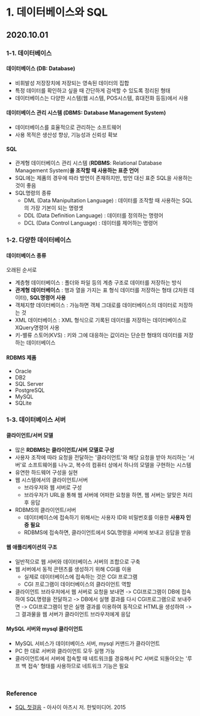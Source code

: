 # 1. 데이터베이스와 SQL

## 2020.10.01

### 1-1. 데이터베이스

#### 데이터베이스 (DB: Database)
- 비휘발성 저장장치에 저장되는 영속된 데이터의 집합
- 특정 데이터를 확인하고 싶을 때 간단하게 검색할 수 있도록 정리된 형태
- 데이터베이스는 다양한 시스템(웹 시스템, POS시스템, 휴대전화 등등)에서 사용

#### 데이터베이스 관리 시스템 (DBMS: Database Management System)
- 데이터베이스를 효율적으로 관리하는 소프트웨어
- 사용 목적은 생산성 향상, 기능성과 신뢰성 확보

#### SQL
- 관계형 데이터베이스 관리 시스템 (**RDBMS**: Relational Database Management System)**을 조작할 때 사용하는 표준 언어**
- SQL에는 제품의 경우에 따라 방언이 존재하지만, 방언 대신 표준 SQL을 사용하는 것이 좋음
- SQL명령의 종류
  - DML (Data Manipultation Language) : 데이터를 조작할 때 사용하는 SQL의 가장 기본이 되는 명령셋
  - DDL (Data Definition Language) : 데이터를 정의하는 명령어
  - DCL (Data Control Language) : 데이터를 제어하는 명령어


### 1-2. 다양한 데이터베이스

#### 데이터베이스 종류
오래된 순서로
- 계층형 데이터베이스 : 폴더와 파일 등의 계층 구조로 데이터를 저장하는 방식
- **관계형 데이터베이스** : 행과 열을 가지는 표 형식 데이터를 저장하는 형태 (2차원 데이터), **SQL명령어 사용**
- 객체지향 데이터베이스 : 가능하면 객체 그대로를 데이터베이스의 데이터로 저장하는 것
- XML 데이터베이스 : XML 형식으로 기록된 데이터를 저장하는 데이터베이스로 XQuery명령어 사용
- 키-밸류 스토어(KVS) : 키와 그에 대응하는 값이라는 단순한 형태의 데이터를 저장하는 데이터베이스

#### RDBMS 제품
- Oracle
- DB2
- SQL Server
- PostgreSQL
- MySQL
- SQLite


### 1-3. 데이터베이스 서버
  
#### 클라이언트/서버 모델
- 많은 **RDBMS는 클라이언트/서버 모델로 구성**
- 사용자 조작에 따라 요청을 전달하는 '클라이언트'와 해당 요청을 받아 처리하는 '서버'로 소프트웨어를 나누고, 복수의 컴퓨터 상에서 하나의 모델을 구현하는 시스템
- 유연한 하드웨어 구성을 실현
- 웹 시스템에서의 클라이언트/서버
  - 브라우저와 웹 서버로 구성
  - 브라우저가 URL을 통해 웹 서버에 어떠한 요청을 하면, 웹 서버는 알맞은 처리 후 응답
- RDBMS의 클라이언트/서버
  - 데이터베이스에 접속하기 위해서는 사용자 ID와 비밀번호를 이용한 **사용자 인증 필요**
  - RDBMS에 접속하면, 클라이언트에서 SQL명령을 서버에 보내고 응답을 받음

#### 웹 애플리케이션의 구조
- 일반적으로 웹 서버와 데이터베이스 서버의 조합으로 구축
- 웹 서버에서 동적 콘텐츠를 생성하기 위해 CGI를 이용
  - 실제로 데이터베이스에 접속하는 것은 CGI 프로그램
  - CGI 프로그램이 데이터베이스의 클라이언트 역할
- 클라이언트 브라우저에서 웹 서버로 요청을 보내면 -> CGI프로그램이 DB에 접속하여 SQL명령을 전달하고 -> DB에서 실행 결과를 다시 CGI프로그램으로 보내주면 -> CGI프로그램이 받은 실행 결과를 이용하여 동적으로 HTML을 생성하여 -> 그 결과물을 웹 서버가 클라이언트 브라우저에게 응답

#### MySQL 서버와 mysql 클라이언트
- MySQL 서비스가 데이터베이스 서버, mysql 커맨드가 클라이언트
- PC 한 대로 서버와 클라이언트 모두 실행 가능
- 클라이언트에서 서버에 접속할 때 네트워크를 경유해서 PC 서버로 되돌아오는 '루프 백 접속' 형태를 사용하므로 네트워크 기능은 필요

<br>

### Reference
- [SQL 첫걸음](http://www.yes24.com/Product/Goods/22744867?OzSrank=1) - 아사이 아츠시 저. 한빛미디어. 2015